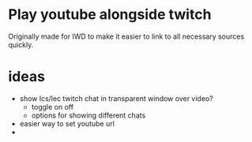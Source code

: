 # Play youtube alongside twitch

Originally made for IWD to make it easier to link to all necessary sources quickly.

# ideas

- show lcs/lec twitch chat in transparent window over video?
    - toggle on off
    - options for showing different chats
- easier way to set youtube url
-

